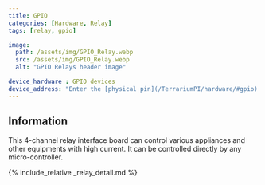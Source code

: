 ```yaml
---
title: GPIO
categories: [Hardware, Relay]
tags: [relay, gpio]

image:
  path: /assets/img/GPIO_Relay.webp
  src: /assets/img/GPIO_Relay.webp
  alt: "GPIO Relays header image"

device_hardware : GPIO devices
device_address: "Enter the [physical pin](/TerrariumPI/hardware/#gpio) number on which the device is connected<br />Ex: `27`<br />Or when used with an [IO expander](/TerrariumPI/hardware/io-expander/):<br />Ex:`pcf8575-9,0x4c,3`"
---
```


## Information

This 4-channel relay interface board can control various appliances and other equipments with high current. It can be controlled directly by any micro-controller.

{% include_relative _relay_detail.md %}
